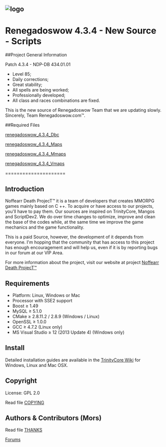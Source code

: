 ## ![logo](https://cdn.discordapp.com/attachments/464273731024322580/464855232325746688/LOGO_RENEGADOS_SIN_FONDO.png)


# Renegadoswow 4.3.4 - New Source - Scripts 


##Project General Information 

Patch 4.3.4 - NDP-DB 434.01.01 

- Level 85;
- Daily corrections;
- Great stability;
- All spells are being worked;
- Professionally developed;
- All class and races combinations are fixed.

This is the new source of Renegadoswow Team that we are updating slowly. Sincerely, Team Renegadoswow.com™.

##Required Files 

[renegadoswow_4.3.4_Dbc](http://www.mediafire.com/file/k2wb3x7gnirgp6l/dbc.rar/file)

[renegadoswow_4.3.4_Maps](http://www.mediafire.com/file/4mu8vb28lqqkhyr/maps.rar/file)

[renegadoswow_4.3.4_Mmaps](http://www.mediafire.com/file/f2ikkd0dwbvbb50/mmaps.rar/file)

[renegadoswow_4.3.4_Vmaps](http://www.mediafire.com/file/12sry6j66sks9no/vmaps.rar/file)

=====================


## Introduction

Noffearr Death ProjecT™ it is a team of developers that creates MMORPG games mainly based on C ++. To acquire or have access to our projects, you'll have to pay them. Our sources are inspired on TrinityCore, Mangos and ScriptDev2. We do over time changes to optimize, improve and clean the base of the codes while, at the same time we improve the game mechanics and the game functionality.

This is a paid Source, however, the development of it depends from everyone. I'm hopping that the community that has access to this project has enough encouragement and will help us, even if it is by reporting bugs in our forum at our VIP Area.

For more information about the project, visit our website at project [Noffearr Death ProjecT™](http://noffearrdeathproject.net)

## Requirements

+ Platform: Linux, Windows or Mac
+ Processor with SSE2 support
+ Boost ≥ 1.49
+ MySQL ≥ 5.1.0
+ CMake ≥ 2.8.11.2 / 2.8.9 (Windows / Linux)
+ OpenSSL ≥ 1.0.0
+ GCC ≥ 4.7.2 (Linux only)
+ MS Visual Studio ≥ 12 (2013 Update 4) (Windows only)

## Install

Detailed installation guides are available in the [TrinityCore Wiki](http://collab.kpsn.org/display/tc/Installation+Guide) for
Windows, Linux and Mac OSX.


## Copyright

License: GPL 2.0

Read file [COPYING](COPYING)


## Authors & Contributors (Mors)

Read file [THANKS](THANKS)


[Forums](http://foro.renegadoswow.com)

